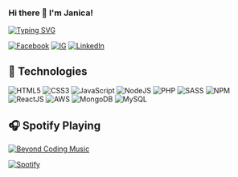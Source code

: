 ### Hi there 👋 I'm Janica!
[![Typing SVG](https://readme-typing-svg.herokuapp.com?lines=Nice+to+meet+you!;I'm+a+Full+Stack+Developer;Taking+up+Master+of+Business+%26+Science+degree;at+Rutgers+University;and+I'm+a+Entrepreneur)](https://git.io/typing-svg)

[![Facebook](https://img.shields.io/badge/Facebook-%231877F2.svg?&style=flat-square&logo=facebook&logoColor=white)](https://www.facebook.com/jlimpin613/) [![IG](https://img.shields.io/badge/Instagram-%23E1306C.svg?&style=flat-square&logo=instagram&logoColor=white)](https://www.instagram.com/janica_dino/) [![LinkedIn](https://img.shields.io/badge/LinkedIn-%230077B5.svg?&style=flat-square&logo=linkedin&logoColor=white)](https://www.linkedin.com/in/janica-dino-58a3a71a1/)
## 🔧 Technologies
![HTML5](https://img.icons8.com/color/30/html-5.png)
![CSS3](https://img.icons8.com/color/30/css3.png)
![JavaScript](https://img.icons8.com/color/30/javascript.png)
![NodeJS](https://img.icons8.com/color/30/nodejs.png)
![PHP](https://img.icons8.com/color/30/php.png)
![SASS](https://img.icons8.com/color/30/sass.png)
![NPM](https://img.icons8.com/color/30/npm.png)
![ReactJS](https://img.icons8.com/color/30/react-native.png)
![AWS](https://img.icons8.com/color/30/000000/amazon-web-services.png)
![MongoDB](https://img.icons8.com/color/30/000000/mongodb.png)
![MySQL](https://img.icons8.com/color/30/000000/mysql-logo.png)

## 🎧 Spotify Playing

[![Beyond Coding Music](https://img.shields.io/badge/Programming%20Music-%231DB954.svg?&style=flat-square&logo=spotify&logoColor=white)](https://open.spotify.com/playlist/0zM94RfkhhsKk2oxXBSPsZ)

[![Spotify](https://spotify-github-profile.vercel.app/api/view.svg?uid=12168898153&cover_image=true&theme=natemoo-re)](https://spotify-github-profile.vercel.app/api/view.svg?uid=12168898153&redirect=true)


<!--
**jdino613/jdino613** is a ✨ _special_ ✨ repository because its `README.md` (this file) appears on your GitHub profile.

Here are some ideas to get you started:

- 🔭 I’m currently working on ...
- 🌱 I’m currently learning ...
- 👯 I’m looking to collaborate on ...
- 🤔 I’m looking for help with ...
- 💬 Ask me about ...
- 📫 How to reach me: ...
- 😄 Pronouns: ...
- ⚡ Fun fact: ...
-->